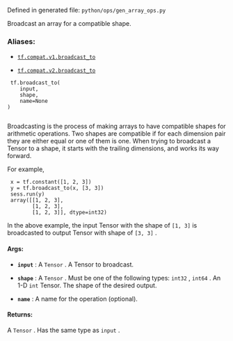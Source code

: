Defined in generated file:  `python/ops/gen_array_ops.py` 

Broadcast an array for a compatible shape.



### Aliases:

- [ `tf.compat.v1.broadcast_to` ](/api_docs/python/tf/broadcast_to)

- [ `tf.compat.v2.broadcast_to` ](/api_docs/python/tf/broadcast_to)



```
 tf.broadcast_to(
    input,
    shape,
    name=None
)
 
```

Broadcasting is the process of making arrays to have compatible shapes
for arithmetic operations. Two shapes are compatible if for each
dimension pair they are either equal or one of them is one. When trying
to broadcast a Tensor to a shape, it starts with the trailing dimensions,
and works its way forward.

For example,



```
 x = tf.constant([1, 2, 3]) 
 y = tf.broadcast_to(x, [3, 3]) 
 sess.run(y) 
 array([[1, 2, 3], 
        [1, 2, 3], 
        [1, 2, 3]], dtype=int32) 

```

In the above example, the input Tensor with the shape of  `[1, 3]` 
is broadcasted to output Tensor with shape of  `[3, 3]` .



#### Args:

- **`input`** : A  `Tensor` . A Tensor to broadcast.

- **`shape`** : A  `Tensor` . Must be one of the following types:  `int32` ,  `int64` .
An 1-D  `int`  Tensor. The shape of the desired output.

- **`name`** : A name for the operation (optional).



#### Returns:
A  `Tensor` . Has the same type as  `input` .

